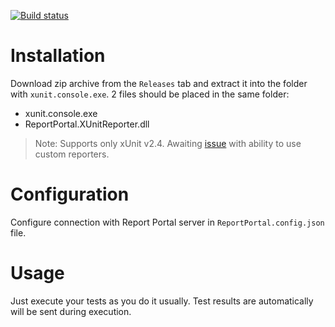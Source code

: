[![Build status](https://ci.appveyor.com/api/projects/status/2ltljpbft1ofxr32/branch/master?svg=true)](https://ci.appveyor.com/project/nvborisenko/agent-net-xunit/branch/master)

# Installation
Download zip archive from the `Releases` tab and extract it into the folder with `xunit.console.exe`. 2 files should be placed in the same folder:
- xunit.console.exe
- ReportPortal.XUnitReporter.dll

> Note: Supports only xUnit v2.4. Awaiting [issue](https://github.com/xunit/xunit/issues/1874) with ability to use custom reporters.

# Configuration
Configure connection with Report Portal server in `ReportPortal.config.json` file.

# Usage
Just execute your tests as you do it usually. Test results are automatically will be sent during execution.
